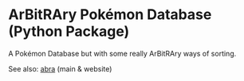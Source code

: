 # ArBitRAry Pokémon Database (Python Package)
A Pokémon Database but with some really ArBitRAry ways of sorting.

See also: [abra](https://github.com/NickatGIHS/abra) (main & website)
